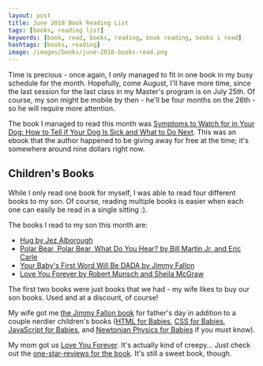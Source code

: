 ```yaml
---
layout: post
title: June 2018 Book Reading List
tags: [books, reading list]
keywords: [book, read, books, reading, book reading, books i read]
hashtags: [books, reading]
image: /images/books/june-2018-books-read.png
---
```


Time is precious - once again, I only managed to fit in one book in my busy schedule for the month. Hopefully, come August, I'll have more time, since the last session for the last class in my Master's program is on July 25th. Of course, my son might be mobile by then - he'll be four months on the 26th - so he will require more attention.

The book I managed to read this month was [Symptoms to Watch for in Your Dog: How to Tell if Your Dog Is Sick and What to Do Next](https://www.amazon.com/dp/B06W52BQY8/?tag=hendrixjoseph-20). This was an ebook that the author happened to be giving away for free at the time; it's somewhere around nine dollars right now.

## Children's Books

While I only read one book for myself, I was able to read four different books to my son. Of course, reading multiple books is easier when each one can easily be read in a single sitting :).

The books I read to my son this month are:

* [Hug by Jez Alborough](https://affiliates.abebooks.com/c/2462910/77416/2029?u=https://www.abebooks.com/products/isbn/9780763615765/22562876638)
* [Polar Bear, Polar Bear, What Do You Hear? by Bill Martin Jr. and Eric Carle](https://affiliates.abebooks.com/c/2462910/77416/2029?u=https://www.abebooks.com/products/isbn/9780805053883/30130515213)
* [Your Baby's First Word Will Be DADA by Jimmy Fallon](https://affiliates.abebooks.com/c/2462910/77416/2029?u=https://www.abebooks.com/products/isbn/9781250071811/30007084558)
* [Love You Forever by Robert Munsch and Sheila McGraw](https://affiliates.abebooks.com/c/2462910/77416/2029?u=https://www.abebooks.com/products/isbn/9780920668375/22909630508)


The first two books were just books that we had - my wife likes to buy our son books. Used and at a discount, of course!

My wife got me [the Jimmy Fallon book](https://affiliates.abebooks.com/c/2462910/77416/2029?u=https://www.abebooks.com/products/isbn/9781250071811/30007084558) for father's day in addition to a couple nerdier children's books ([HTML for Babies](https://affiliates.abebooks.com/c/2462910/77416/2029?u=https://www.abebooks.com/products/isbn/9781454921554/22596215167), [CSS for Babies](https://affiliates.abebooks.com/c/2462910/77416/2029?u=https://www.abebooks.com/products/isbn/9781454921561/22582340761), [JavaScript for Babies](https://affiliates.abebooks.com/c/2462910/77416/2029?u=https://www.abebooks.com/products/isbn/9781454921578/22893967166), and [Newtonian Physics for Babies](https://affiliates.abebooks.com/c/2462910/77416/2029?u=https://www.abebooks.com/products/isbn/9781492656203/30223004124) if you must know). 

My mom got us [Love You Forever](https://affiliates.abebooks.com/c/2462910/77416/2029?u=https://www.abebooks.com/products/isbn/9780920668375/22909630508). It's actually kind of creepy... Just check out the [one-star-reviews for the book](https://www.amazon.com/Love-You-Forever-Robert-Munsch/product-reviews/0920668372/&filterByStar=one_star&reviewerType=all_reviews#reviews-filter-bar). It's still a sweet book, though.

